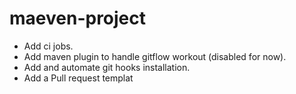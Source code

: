 # maeven-project
- Add ci jobs.
- Add maven plugin to handle gitflow workout (disabled for now).
- Add and automate git hooks installation.
- Add a Pull request templat